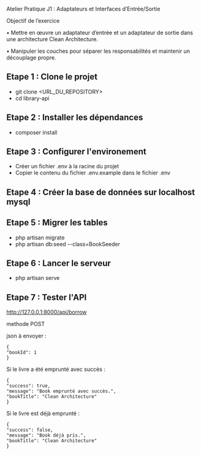 Atelier Pratique J1 : Adaptateurs et Interfaces d’Entrée/Sortie

Objectif de l’exercice

• Mettre en œuvre un adaptateur d’entrée et un adaptateur de sortie dans une architecture Clean
Architecture.

• Manipuler les couches pour séparer les responsabilités et maintenir un découplage propre.

## Etape 1 :  Clone le projet
- git clone <URL_DU_REPOSITORY>
- cd library-api

## Etape 2 :  Installer les dépendances
- composer install

## Etape 3 :  Configurer l'environement
- Créer un fichier .env à la racine du projet
- Copier le contenu du fichier .env.example dans le fichier .env

## Etape 4 :  Créer la base de données sur localhost mysql

## Etape 5 : Migrer les tables

- php artisan migrate
- php artisan db:seed --class=BookSeeder

## Etape 6 :  Lancer le serveur
- php artisan serve

## Etape 7 :  Tester l'API
http://127.0.0.1:8000/api/borrow

methode POST

json à envoyer :
```
{
"bookId": 1
}

```


Si le livre a été emprunté avec succès :
```
{
"success": true,
"message": "Book emprunté avec succès.",
"bookTitle": "Clean Architecture"
}
```
Si le livre est déjà emprunté :

```
{
"success": false,
"message": "Book déjà pris.",
"bookTitle": "Clean Architecture"
}
